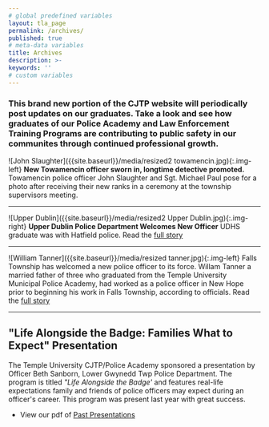 ```yaml
---
# global predefined variables
layout: tla_page
permalink: /archives/
published: true
# meta-data variables
title: Archives
description: >-
keywords: ''
# custom variables
---
```

### This brand new portion of the CJTP website will periodically post updates on our graduates. Take a look and see how graduates of our Police Academy and Law Enforcement Training Programs are contributing to public safety in our communites through continued professional growth.

![John Slaughter]({{site.baseurl}}/media/resized2 towamencin.jpg){:.img-left}
**New Towamencin officer sworn in, longtime detective promoted.**
Towamencin police officer John Slaughter and Sgt. Michael Paul pose for a photo after receiving their new ranks in a ceremony at the township supervisors meeting.

___

![Upper Dublin]({{site.baseurl}}/media/resized2 Upper Dublin.jpg){:.img-right}
**Upper Dublin Police Department Welcomes New Officer**
UDHS graduate was with Hatfield police. Read the [full story](http://www.montgomerynews.com/amblergazette/news/upper-dublin-police-department-welcomes-new-officer/article_bcacc8ef-f37b-5d38-a5f1-339c1b6f2e64.html)

___

![William Tanner]({{site.baseurl}}/media/resized tanner.jpg){:.img-left}
Falls Township has welcomed a new police officer to its force. Willam Tanner a married father of three who graduated from the Temple University Municipal Police Academy, had worked as a police officer in New Hope prior to beginning his work in Falls Township, according to officials. Read the [full story](http://levittownnow.com/2016/05/20/falls-twp-welcomes-new-officer-updates-community-department/)

___

## "Life Alongside the Badge: Families What to Expect" Presentation
The Temple University CJTP/Police Academy sponsored a presentation by Officer Beth Sanborn, Lower Gwynedd Twp Police Department. The program is titled _"Life Alongside the Badge'_ and features real-life expectations family and friends of police officers may expect during an officer's career. This program was present last year with great success.
- View our pdf of [Past Presentations](https://liberalarts.temple.edu/sites/liberalarts/files/CJTP%20Past%20Presentations.pdf)
